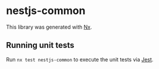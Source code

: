 # nestjs-common

This library was generated with [Nx](https://nx.dev).

## Running unit tests

Run `nx test nestjs-common` to execute the unit tests via
[Jest](https://jestjs.io).
